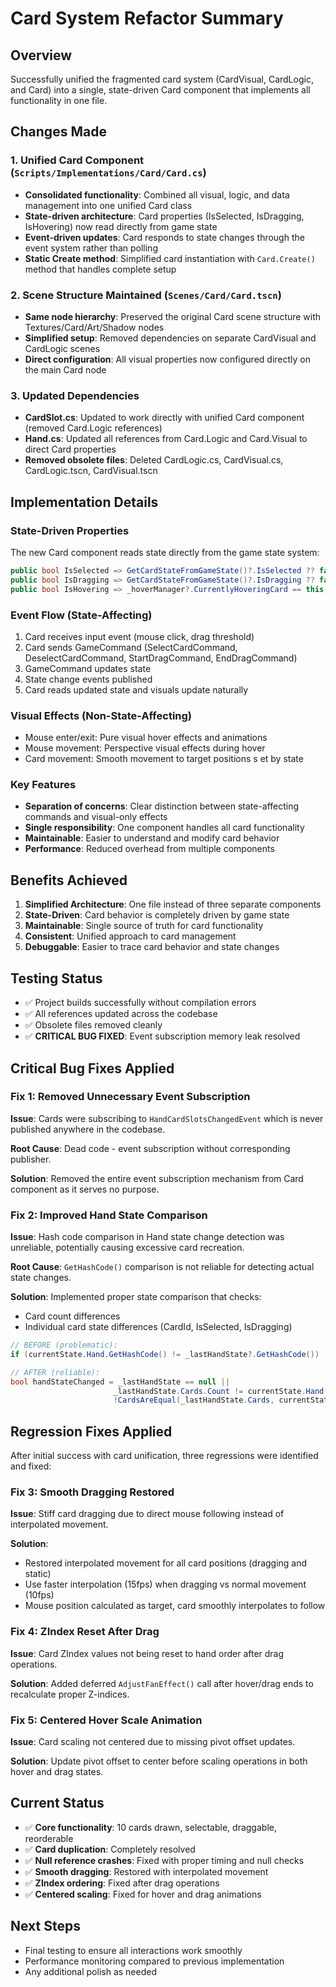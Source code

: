 # Card System Refactor Summary

## Overview
Successfully unified the fragmented card system (CardVisual, CardLogic, and Card) into a single, state-driven Card component that implements all functionality in one file.

## Changes Made

### 1. Unified Card Component (`Scripts/Implementations/Card/Card.cs`)
- **Consolidated functionality**: Combined all visual, logic, and data management into one unified Card class
- **State-driven architecture**: Card properties (IsSelected, IsDragging, IsHovering) now read directly from game state
- **Event-driven updates**: Card responds to state changes through the event system rather than polling
- **Static Create method**: Simplified card instantiation with `Card.Create()` method that handles complete setup

### 2. Scene Structure Maintained (`Scenes/Card/Card.tscn`)
- **Same node hierarchy**: Preserved the original Card scene structure with Textures/Card/Art/Shadow nodes
- **Simplified setup**: Removed dependencies on separate CardVisual and CardLogic scenes
- **Direct configuration**: All visual properties now configured directly on the main Card node

### 3. Updated Dependencies
- **CardSlot.cs**: Updated to work directly with unified Card component (removed Card.Logic references)
- **Hand.cs**: Updated all references from Card.Logic and Card.Visual to direct Card properties
- **Removed obsolete files**: Deleted CardLogic.cs, CardVisual.cs, CardLogic.tscn, CardVisual.tscn

## Implementation Details

### State-Driven Properties
The new Card component reads state directly from the game state system:
```csharp
public bool IsSelected => GetCardStateFromGameState()?.IsSelected ?? false;
public bool IsDragging => GetCardStateFromGameState()?.IsDragging ?? false;
public bool IsHovering => _hoverManager?.CurrentlyHoveringCard == this;
```

### Event Flow (State-Affecting)
1. Card receives input event (mouse click, drag threshold)
2. Card sends GameCommand (SelectCardCommand, DeselectCardCommand, StartDragCommand, EndDragCommand)
3. GameCommand updates state
4. State change events published
5. Card reads updated state and visuals update naturally

### Visual Effects (Non-State-Affecting)
- Mouse enter/exit: Pure visual hover effects and animations
- Mouse movement: Perspective visual effects during hover
- Card movement: Smooth movement to target positions s  et by state

### Key Features
- **Separation of concerns**: Clear distinction between state-affecting commands and visual-only effects
- **Single responsibility**: One component handles all card functionality
- **Maintainable**: Easier to understand and modify card behavior
- **Performance**: Reduced overhead from multiple components

## Benefits Achieved

1. **Simplified Architecture**: One file instead of three separate components
2. **State-Driven**: Card behavior is completely driven by game state
3. **Maintainable**: Single source of truth for card functionality
4. **Consistent**: Unified approach to card management
5. **Debuggable**: Easier to trace card behavior and state changes

## Testing Status
- ✅ Project builds successfully without compilation errors
- ✅ All references updated across the codebase
- ✅ Obsolete files removed cleanly
- ✅ **CRITICAL BUG FIXED**: Event subscription memory leak resolved

## Critical Bug Fixes Applied

### Fix 1: Removed Unnecessary Event Subscription
**Issue**: Cards were subscribing to `HandCardSlotsChangedEvent` which is never published anywhere in the codebase.

**Root Cause**: Dead code - event subscription without corresponding publisher.

**Solution**: Removed the entire event subscription mechanism from Card component as it serves no purpose.

### Fix 2: Improved Hand State Comparison
**Issue**: Hash code comparison in Hand state change detection was unreliable, potentially causing excessive card recreation.

**Root Cause**: `GetHashCode()` comparison is not reliable for detecting actual state changes.

**Solution**: Implemented proper state comparison that checks:
- Card count differences
- Individual card state differences (CardId, IsSelected, IsDragging)

```csharp
// BEFORE (problematic):
if (currentState.Hand.GetHashCode() != _lastHandState?.GetHashCode())

// AFTER (reliable):
bool handStateChanged = _lastHandState == null ||
                       _lastHandState.Cards.Count != currentState.Hand.Cards.Count ||
                       !CardsAreEqual(_lastHandState.Cards, currentState.Hand.Cards);
```

## Regression Fixes Applied

After initial success with card unification, three regressions were identified and fixed:

### Fix 3: Smooth Dragging Restored
**Issue**: Stiff card dragging due to direct mouse following instead of interpolated movement.

**Solution**:
- Restored interpolated movement for all card positions (dragging and static)
- Use faster interpolation (15fps) when dragging vs normal movement (10fps)
- Mouse position calculated as target, card smoothly interpolates to follow

### Fix 4: ZIndex Reset After Drag
**Issue**: Card ZIndex values not being reset to hand order after drag operations.

**Solution**: Added deferred `AdjustFanEffect()` call after hover/drag ends to recalculate proper Z-indices.

### Fix 5: Centered Hover Scale Animation
**Issue**: Card scaling not centered due to missing pivot offset updates.

**Solution**: Update pivot offset to center before scaling operations in both hover and drag states.

## Current Status
- ✅ **Core functionality**: 10 cards drawn, selectable, draggable, reorderable
- ✅ **Card duplication**: Completely resolved
- ✅ **Null reference crashes**: Fixed with proper timing and null checks
- ✅ **Smooth dragging**: Restored with interpolated movement
- ✅ **ZIndex ordering**: Fixed after drag operations
- ✅ **Centered scaling**: Fixed for hover and drag animations

## Next Steps
- Final testing to ensure all interactions work smoothly
- Performance monitoring compared to previous implementation
- Any additional polish as needed